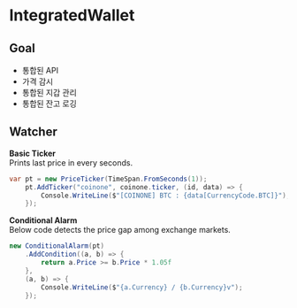 IntegratedWallet
====

Goal
----
* 통합된 API
* 가격 감시
* 통합된 지갑 관리
* 통합된 잔고 로깅

Watcher
----
__Basic Ticker__<br>
Prints last price in every seconds.
```csharp
var pt = new PriceTicker(TimeSpan.FromSeconds(1));
    pt.AddTicker("coinone", coinone.ticker, (id, data) => {
        Console.WriteLine($"[COINONE] BTC : {data[CurrencyCode.BTC]}");
    });
```

__Conditional Alarm__<br>
Below code detects the price gap among exchange markets.
```csharp
new ConditionalAlarm(pt)
    .AddCondition((a, b) => {
        return a.Price >= b.Price * 1.05f
    },
    (a, b) => {
        Console.WriteLine($"{a.Currency} / {b.Currency}v");
    });
```